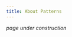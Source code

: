 ```yaml
---
title: About Patterns 
---
```


<!-- pattern DoD: mined not invented; rule of three; review -->

*page under construction*